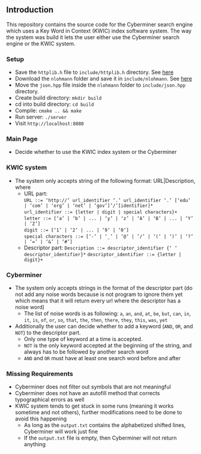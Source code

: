 ## Introduction
This repository contains the source code for the Cyberminer search engine which uses a Key Word in Context (KWIC) index software system. The way the system was build it lets the user either use the Cyberminer search engine or the KWIC system.

### Setup
- Save the `httplib.h` file to `include/httplib.h` directory. See [here](https://github.com/yhirose/cpp-httplib/blob/master/httplib.h)
- Download the `nlohmann` folder and save it in `include/nlohmann`. See [here](https://github.com/nlohmann/json/tree/develop/include/nlohmann)
- Move the `json.hpp` file inside the `nlohmann` folder to `include/json.hpp` directory.
- Create build directory: `mkdir build`
- cd into build directory: `cd build`
- Compile: `cmake .. && make`
- Run server: `./server`
- Visit `http://localhost:8080`

### Main Page
- Decide whether to use the KWIC index system or the Cyberminer

### KWIC system
- The system only accepts string of the following format: URL|Description, where
  * URL part:\
    `URL ::= ‘http://’ url_identifier ‘.’ url_identifier ‘.’ [‘edu’ | ‘com’ | ‘org’ | ‘net’ | ‘gov’]’/’[identifier]*`\
    `url_identifier ::= {letter | digit | special characters}+`\
    `letter ::= [‘a’ | ‘b’ | ... | ‘y’ | ‘z’ | ‘A’ | ‘B’ | ... | ‘Y’ | ‘Z’]`\
    `digit ::= [‘1’ | ‘2’ | ... | ‘9’ | ‘0’]`\
    `special characters ::= [‘-’ | ‘_’ | ‘@’ | ‘/’ | ‘(‘ | ‘)’ | ‘?’ | ‘=’ | ‘&’ | ‘#’]`
  * Descriptor part:
    `Description ::= descriptor_identifier {‘ ‘ descriptor_identifier}*`
    `descriptor_identifier ::= {letter | digit}+`

### Cyberminer
- The system only accepts strings in the format of the descriptor part (do not add any noise words because is not program to ignore them yet which means that it will return every url where the descriptor has a noise word)
  * The list of noise words is as following: `a`, `an`, `and`, `at`, `be`, `but`, `can`, `in`, `it`, `is`, `of`, `or`, `so`, `that`, `the`, `then`, `there`, `they`, `this`, `was`, `yet`
- Additionally the user can decide whether to add a keyword (`AND`, `OR`, and `NOT`) to the descriptor part.
  * Only one type of keyword at a time is accepted.
  * `NOT` is the only keyword accepted at the beginning of the string, and always has to be followed by another search word
  * `AND` and `OR` must have at least one search word before and after

### Missing Requirements
- Cyberminer does not filter out symbols that are not meaningful
- Cyberminer does not have an autofill method that corrects typographical errors as well
- KWIC system tends to get stuck in some runs (meaning it works sometime and not others), further modifications need to be done to avoid this happening
  * As long as the `output.txt` contains the alphabetized shifted lines, Cyberminer will work just fine
  * If the `output.txt` file is empty, then Cyberminer will not return anything
